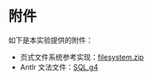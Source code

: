 # 附件

如下是本实验提供的附件：

- 页式文件系统参考实现：[filesystem.zip](https://github.com/thu-db/dbs-tutorial/releases/download/v1.0.0/filesystem.zip)
- Antlr 文法文件：[SQL.g4](https://github.com/thu-db/dbs-tutorial/releases/download/v1.0.0/SQL.g4)
